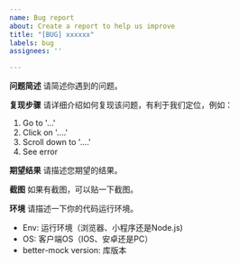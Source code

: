 ```yaml
---
name: Bug report
about: Create a report to help us improve
title: "[BUG] xxxxxx"
labels: bug
assignees: ''

---
```


**问题简述**
请简述你遇到的问题。

**复现步骤**
请详细介绍如何复现该问题，有利于我们定位，例如：
1. Go to '...'
2. Click on '....'
3. Scroll down to '....'
4. See error

**期望结果**
请描述您期望的结果。

**截图**
如果有截图，可以贴一下截图。

**环境**
请描述一下你的代码运行环境。
 - Env: 运行环境（浏览器、小程序还是Node.js)
 - OS: 客户端OS（IOS、安卓还是PC）
 - better-mock version: 库版本
